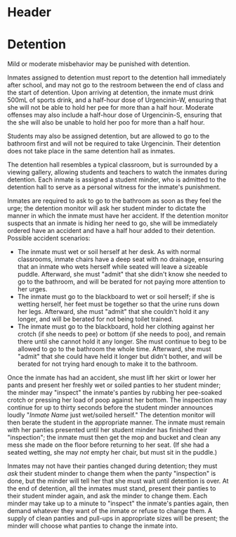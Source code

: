 <!-- TITLE: School -->
<!-- SUBTITLE: A quick summary of School -->

# Header

# Detention
Mild or moderate misbehavior may be punished with detention.

Inmates assigned to detention must report to the detention hall immediately after school, and may not go to the restroom between the end of class and the start of detention. Upon arriving at detention, the inmate must drink 500mL of sports drink, and a half-hour dose of Urgencinin-W, ensuring that she will not be able to hold her pee for more than a half hour. Moderate offenses may also include a half-hour dose of Urgencinin-S, ensuring that the she will also be unable to hold her poo for more than a half hour.

Students may also be assigned detention, but are allowed to go to the bathroom first and will not be required to take Urgencinin. Their detention does not take place in the same detention hall as inmates.

The detention hall resembles a typical classroom, but is surrounded by a viewing gallery, allowing students and teachers to watch the inmates during detention. Each inmate is assigned a student minder, who is admitted to the detention hall to serve as a personal witness for the inmate's punishment.

Inmates are required to ask to go to the bathroom as soon as they feel the urge; the detention monitor will ask her student minder to dictate the manner in which the inmate must have her accident. If the detention monitor suspects that an inmate is hiding her need to go, she will be immediately ordered have an accident and have a half hour added to their detention. Possible accident scenarios:
* The inmate must wet or soil herself at her desk. As with normal classrooms, inmate chairs have a deep seat with no drainage, ensuring that an inmate who wets herself while seated will leave a sizeable puddle. Afterward, she must "admit" that she didn't know she needed to go to the bathroom, and will be berated for not paying more attention to her urges.
* The inmate must go to the blackboard to wet or soil herself; if she is wetting herself, her feet must be together so that the urine runs down her legs. Afterward, she must "admit" that she couldn't hold it any longer, and will be berated for not being toilet trained.
* The inmate must go to the blackboard, hold her clothing against her crotch (if she needs to pee) or bottom (if she needs to poo), and remain there until she cannot hold it any longer. She must continue to beg to be allowed to go to the bathroom the whole time. Afterward, she must "admit" that she could have held it longer but didn't bother, and will be berated for not trying hard enough to make it to the bathroom.

Once the inmate has had an accident, she must lift her skirt or lower her pants and present her freshly wet or soiled panties to her student minder; the minder may "inspect" the inmate's panties by rubbing her pee-soaked crotch or pressing her load of poop against her bottom. The inspection may continue for
up to thirty seconds before the student minder announces loudly "*Inmate Name* just wet/soiled herself." The detention monitor will then berate the student in the appropriate manner. The inmate must remain with her panties presented until her student minder has finished their "inspection"; the inmate must then get the mop and bucket and clean any mess she made on the floor before returning to her seat. (If she had a seated wetting, she may *not* empty her chair, but must sit in the puddle.)

Inmates may not have their panties changed during detention; they must *ask* their student minder to change them when the panty "inspection" is done, but the minder will tell her that she must wait until detention is over. At the end of detention, all the inmates must stand, present their panties to their student minder again, and ask the minder to change them. Each minder may take up to a minute to "inspect" the inmate's panties again, then demand whatever they want of the inmate or refuse to change them. A supply of clean panties and pull-ups in appropriate sizes will be present; the minder will choose what panties to change the inmate into.